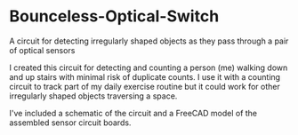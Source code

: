 # Bounceless-Optical-Switch
A circuit for detecting irregularly shaped objects as they pass through a pair of optical sensors

I created this circuit for detecting and counting a person (me) walking down and up stairs with minimal risk of duplicate counts. I use it with a counting circuit to track part of my daily exercise routine but it could work for other irregularly shaped objects traversing a space.

I've included a schematic of the circuit and a FreeCAD model of the assembled sensor circuit boards.
